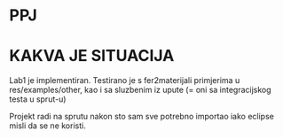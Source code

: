PPJ
===

# KAKVA JE SITUACIJA
Lab1 je implementiran. Testirano je s fer2materijali primjerima u res/examples/other,
kao i sa sluzbenim iz upute (= oni sa integracijskog testa u sprut-u)

Projekt radi na sprutu nakon sto sam sve potrebno importao iako eclipse misli da 
se ne koristi.

